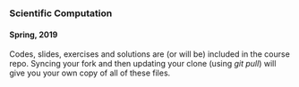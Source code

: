 ### Scientific Computation
#### Spring, 2019

Codes, slides, exercises and solutions are (or will be) included in the course repo. 
Syncing your fork and then updating your clone (using *git pull*) will give you your own copy of all of these files. 

